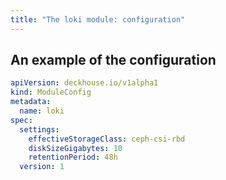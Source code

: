 ```yaml
---
title: "The loki module: configuration"
---
```


<!-- SCHEMA -->

## An example of the configuration

```yaml
apiVersion: deckhouse.io/v1alpha1
kind: ModuleConfig
metadata:
  name: loki
spec:
  settings:
    effectiveStorageClass: ceph-csi-rbd
    diskSizeGigabytes: 10
    retentionPeriod: 48h
  version: 1
```

